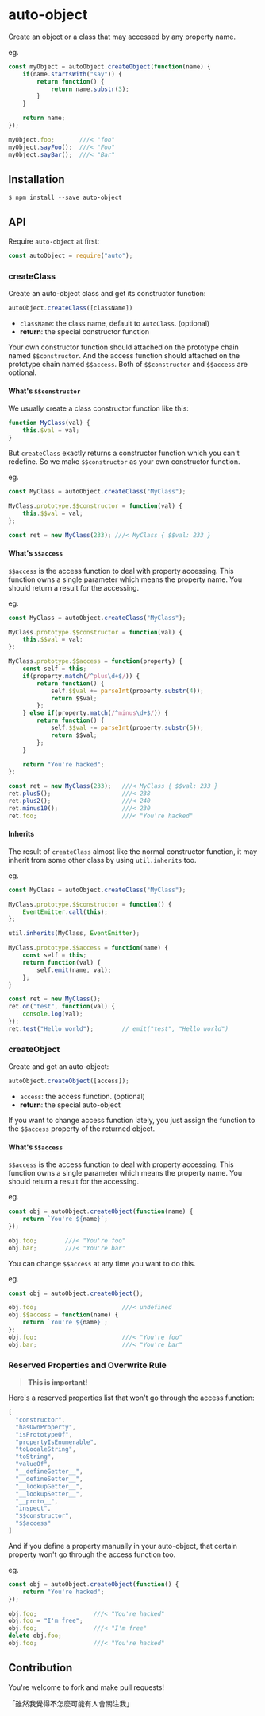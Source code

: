 # auto-object

Create an object or a class that may accessed by any property name.

eg.

```js
const myObject = autoObject.createObject(function(name) {
    if(name.startsWith("say")) {
        return function() {
            return name.substr(3);
        }
    }

    return name;
});

myObject.foo;       ///< "foo"
myObject.sayFoo();  ///< "Foo"
myObject.sayBar();  ///< "Bar"
```

## Installation

```console
$ npm install --save auto-object
```

## API

Require `auto-object` at first:

```js
const autoObject = require("auto");
```

### createClass

Create an auto-object class and get its constructor function:

```js
autoObject.createClass([className])
```

+ `className`: the class name, default to `AutoClass`. (optional)
+ **return**: the special constructor function

Your own constructor function should attached on the prototype chain named
`$$constructor`. And the access function should attached on the prototype chain
named `$$access`. Both of `$$constructor` and `$$access` are optional.

#### What's `$$constructor`

We usually create a class constructor function like this:

```js
function MyClass(val) {
    this.$val = val;
}
```

But `createClass` exactly returns a constructor function which you can't
redefine. So we make `$$constructor` as your own constructor function.

eg.

```js
const MyClass = autoObject.createClass("MyClass");

MyClass.prototype.$$constructor = function(val) {
    this.$$val = val;
};

const ret = new MyClass(233); ///< MyClass { $$val: 233 }
```

#### What's `$$access`

`$$access` is the access function to deal with property accessing. This function
owns a single parameter which means the property name. You should return a
result for the accessing.

eg.

```js
const MyClass = autoObject.createClass("MyClass");

MyClass.prototype.$$constructor = function(val) {
    this.$$val = val;
};

MyClass.prototype.$$access = function(property) {
    const self = this;
    if(property.match(/^plus\d+$/)) {
        return function() {
            self.$$val += parseInt(property.substr(4));
            return $$val;
        };
    } else if(property.match(/^minus\d+$/)) {
        return function() {
            self.$$val -= parseInt(property.substr(5));
            return $$val;
        };
    }

    return "You're hacked";
};

const ret = new MyClass(233);   ///< MyClass { $$val: 233 }
ret.plus5();                    ///< 238
ret.plus2();                    ///< 240
ret.minus10();                  ///< 230
ret.foo;                        ///< "You're hacked"
```

#### Inherits

The result of `createClass` almost like the normal constructor function, it may
inherit from some other class by using `util.inherits` too.

eg.

```js
const MyClass = autoObject.createClass("MyClass");

MyClass.prototype.$$constructor = function() {
    EventEmitter.call(this);
};

util.inherits(MyClass, EventEmitter);

MyClass.prototype.$$access = function(name) {
    const self = this;
    return function(val) {
        self.emit(name, val);
    };
}

const ret = new MyClass();
ret.on("test", function(val) {
    console.log(val);
});
ret.test("Hello world");        // emit("test", "Hello world")
```

### createObject

Create and get an auto-object:

```js
autoObject.createObject([access]);
```

+ `access`: the access function. (optional)
+ **return**: the special auto-object

If you want to change access function lately, you just assign the function to
the `$$access` property of the returned object.

#### What's `$$access`

`$$access` is the access function to deal with property accessing. This function
owns a single parameter which means the property name. You should return a
result for the accessing.

eg.

```js
const obj = autoObject.createObject(function(name) {
    return `You're ${name}`;
});

obj.foo;        ///< "You're foo"
obj.bar;        ///< "You're bar"
```

You can change `$$access` at any time you want to do this.

eg.

```js
const obj = autoObject.createObject();

obj.foo;                        ///< undefined
obj.$$access = function(name) {
    return `You're ${name}`;
};
obj.foo;                        ///< "You're foo"
obj.bar;                        ///< "You're bar"
```

### Reserved Properties and Overwrite Rule

> **This is important!**

Here's a reserved properties list that won't go through the access function:

```js
[
  "constructor",
  "hasOwnProperty",
  "isPrototypeOf",
  "propertyIsEnumerable",
  "toLocaleString",
  "toString",
  "valueOf",
  "__defineGetter__",
  "__defineSetter__",
  "__lookupGetter__",
  "__lookupSetter__",
  "__proto__",
  "inspect",
  "$$constructor",
  "$$access"
]
```

And if you define a property manually in your auto-object, that certain property
won't go through the access function too.

eg.

```js
const obj = autoObject.createObject(function() {
    return "You're hacked";
});

obj.foo;                ///< "You're hacked"
obj.foo = "I'm free";
obj.foo;                ///< "I'm free"
delete obj.foo;
obj.foo;                ///< "You're hacked"
```

## Contribution

You're welcome to fork and make pull requests!

「雖然我覺得不怎麼可能有人會關注我」
